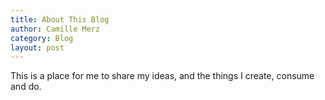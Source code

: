 ```yaml
---
title: About This Blog
author: Camille Merz
category: Blog
layout: post
---
```

This is a place for me to share my ideas, and the things I create, consume and do.
